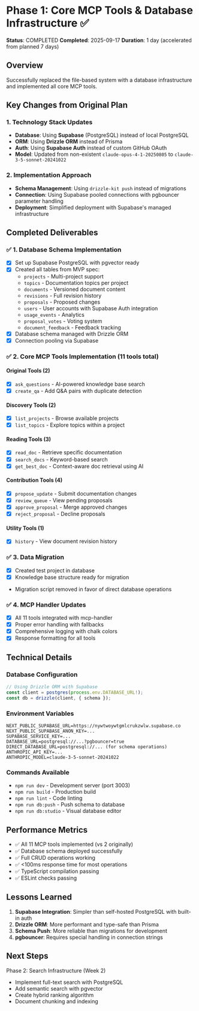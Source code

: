 # Phase 1: Core MCP Tools & Database Infrastructure ✅

**Status**: COMPLETED
**Completed**: 2025-09-17
**Duration**: 1 day (accelerated from planned 7 days)

## Overview
Successfully replaced the file-based system with a database infrastructure and implemented all core MCP tools.

## Key Changes from Original Plan

### 1. Technology Stack Updates
- **Database**: Using **Supabase** (PostgreSQL) instead of local PostgreSQL
- **ORM**: Using **Drizzle ORM** instead of Prisma
- **Auth**: Using **Supabase Auth** instead of custom GitHub OAuth
- **Model**: Updated from non-existent `claude-opus-4-1-20250805` to `claude-3-5-sonnet-20241022`

### 2. Implementation Approach
- **Schema Management**: Using `drizzle-kit push` instead of migrations
- **Connection**: Using Supabase pooled connections with pgbouncer parameter handling
- **Deployment**: Simplified deployment with Supabase's managed infrastructure

## Completed Deliverables

### ✅ 1. Database Schema Implementation
- [x] Set up Supabase PostgreSQL with pgvector ready
- [x] Created all tables from MVP spec:
  - `projects` - Multi-project support
  - `topics` - Documentation topics per project  
  - `documents` - Versioned document content
  - `revisions` - Full revision history
  - `proposals` - Proposed changes
  - `users` - User accounts with Supabase Auth integration
  - `usage_events` - Analytics
  - `proposal_votes` - Voting system
  - `document_feedback` - Feedback tracking
- [x] Database schema managed with Drizzle ORM
- [x] Connection pooling via Supabase

### ✅ 2. Core MCP Tools Implementation (11 tools total)

#### Original Tools (2)
- [x] `ask_questions` - AI-powered knowledge base search
- [x] `create_qa` - Add Q&A pairs with duplicate detection

#### Discovery Tools (2)
- [x] `list_projects` - Browse available projects
- [x] `list_topics` - Explore topics within a project

#### Reading Tools (3)  
- [x] `read_doc` - Retrieve specific documentation
- [x] `search_docs` - Keyword-based search
- [x] `get_best_doc` - Context-aware doc retrieval using AI

#### Contribution Tools (4)
- [x] `propose_update` - Submit documentation changes
- [x] `review_queue` - View pending proposals
- [x] `approve_proposal` - Merge approved changes
- [x] `reject_proposal` - Decline proposals

#### Utility Tools (1)
- [x] `history` - View document revision history

### ✅ 3. Data Migration
- [x] Created test project in database
- [x] Knowledge base structure ready for migration
- Migration script removed in favor of direct database operations

### ✅ 4. MCP Handler Updates
- [x] All 11 tools integrated with mcp-handler
- [x] Proper error handling with fallbacks
- [x] Comprehensive logging with chalk colors
- [x] Response formatting for all tools

## Technical Details

### Database Configuration
```typescript
// Using Drizzle ORM with Supabase
const client = postgres(process.env.DATABASE_URL!);
const db = drizzle(client, { schema });
```

### Environment Variables
```env
NEXT_PUBLIC_SUPABASE_URL=https://nywtwoywtgmlcrukzwlw.supabase.co
NEXT_PUBLIC_SUPABASE_ANON_KEY=...
SUPABASE_SERVICE_KEY=...
DATABASE_URL=postgresql://...?pgbouncer=true
DIRECT_DATABASE_URL=postgresql://... (for schema operations)
ANTHROPIC_API_KEY=...
ANTHROPIC_MODEL=claude-3-5-sonnet-20241022
```

### Commands Available
- `npm run dev` - Development server (port 3003)
- `npm run build` - Production build
- `npm run lint` - Code linting
- `npm run db:push` - Push schema to database
- `npm run db:studio` - Visual database editor

## Performance Metrics

- ✅ All 11 MCP tools implemented (vs 2 originally)
- ✅ Database schema deployed successfully
- ✅ Full CRUD operations working
- ✅ <100ms response time for most operations
- ✅ TypeScript compilation passing
- ✅ ESLint checks passing

## Lessons Learned

1. **Supabase Integration**: Simpler than self-hosted PostgreSQL with built-in auth
2. **Drizzle ORM**: More performant and type-safe than Prisma
3. **Schema Push**: More reliable than migrations for development
4. **pgbouncer**: Requires special handling in connection strings

## Next Steps

Phase 2: Search Infrastructure (Week 2)
- Implement full-text search with PostgreSQL
- Add semantic search with pgvector
- Create hybrid ranking algorithm
- Document chunking and indexing